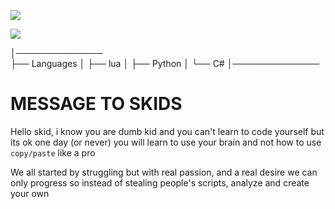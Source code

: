    <img src="https://media.discordapp.net/attachments/980846760379445328/982688239104163840/epik.gif"/></a>
        
     
   <img src="https://discord.c99.nl/widget/theme-1/909623557670187090.png"/></a>



│──────────────          
├── Languages
│   ├── lua
│   ├── Python
│   └── C#
│──────────────



# MESSAGE TO SKIDS

Hello skid, i know you are dumb kid and you can't learn to code yourself but its ok one day (or never) you will learn to use your brain and not how to use `copy/paste` like a pro

We all started by struggling but with real passion, and a real desire we can only progress so instead of stealing people's scripts, analyze and create your own


